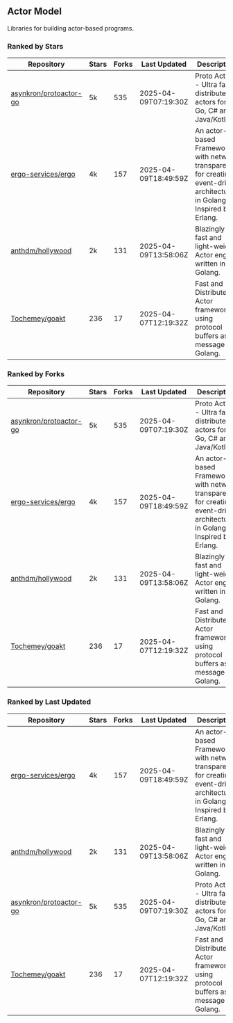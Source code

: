 ## Actor Model

Libraries for building actor-based programs.

### Ranked by Stars

| Repository | Stars | Forks | Last Updated | Description | 
|------------|-------|-------|--------------|-------------|
| [asynkron/protoactor-go](https://github.com/asynkron/protoactor-go) | 5k | 535 | 2025-04-09T07:19:30Z |  Proto Actor - Ultra fast distributed actors for Go, C# and Java/Kotlin. |
| [ergo-services/ergo](https://github.com/ergo-services/ergo) | 4k | 157 | 2025-04-09T18:49:59Z |  An actor-based Framework with network transparency for creating event-driven architecture in Golang. Inspired by Erlang. |
| [anthdm/hollywood](https://github.com/anthdm/hollywood) | 2k | 131 | 2025-04-09T13:58:06Z |  Blazingly fast and light-weight Actor engine written in Golang. |
| [Tochemey/goakt](https://github.com/Tochemey/goakt) | 236 | 17 | 2025-04-07T12:19:32Z |  Fast and Distributed Actor framework using protocol buffers as message for Golang. |

### Ranked by Forks

| Repository | Stars | Forks | Last Updated | Description | 
|------------|-------|-------|--------------|-------------|
| [asynkron/protoactor-go](https://github.com/asynkron/protoactor-go) | 5k | 535 | 2025-04-09T07:19:30Z |  Proto Actor - Ultra fast distributed actors for Go, C# and Java/Kotlin. |
| [ergo-services/ergo](https://github.com/ergo-services/ergo) | 4k | 157 | 2025-04-09T18:49:59Z |  An actor-based Framework with network transparency for creating event-driven architecture in Golang. Inspired by Erlang. |
| [anthdm/hollywood](https://github.com/anthdm/hollywood) | 2k | 131 | 2025-04-09T13:58:06Z |  Blazingly fast and light-weight Actor engine written in Golang. |
| [Tochemey/goakt](https://github.com/Tochemey/goakt) | 236 | 17 | 2025-04-07T12:19:32Z |  Fast and Distributed Actor framework using protocol buffers as message for Golang. |

### Ranked by Last Updated

| Repository | Stars | Forks | Last Updated | Description | 
|------------|-------|-------|--------------|-------------|
| [ergo-services/ergo](https://github.com/ergo-services/ergo) | 4k | 157 | 2025-04-09T18:49:59Z |  An actor-based Framework with network transparency for creating event-driven architecture in Golang. Inspired by Erlang. |
| [anthdm/hollywood](https://github.com/anthdm/hollywood) | 2k | 131 | 2025-04-09T13:58:06Z |  Blazingly fast and light-weight Actor engine written in Golang. |
| [asynkron/protoactor-go](https://github.com/asynkron/protoactor-go) | 5k | 535 | 2025-04-09T07:19:30Z |  Proto Actor - Ultra fast distributed actors for Go, C# and Java/Kotlin. |
| [Tochemey/goakt](https://github.com/Tochemey/goakt) | 236 | 17 | 2025-04-07T12:19:32Z |  Fast and Distributed Actor framework using protocol buffers as message for Golang. |

